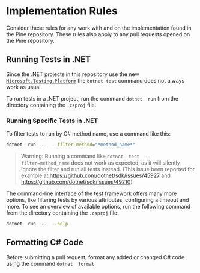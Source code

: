# Implementation Rules

Consider these rules for any work with and on the implementation found in the Pine repository. These rules also apply to any pull requests opened on the Pine repository.

## Running Tests in .NET

Since the .NET projects in this repository use the new [`Microsoft.Testing.Platform`](https://learn.microsoft.com/en-us/dotnet/core/testing/microsoft-testing-platform-intro?tabs=dotnetcli) the `dotnet test` command does not always work as usual.

To run tests in a .NET project, run the command `dotnet  run` from the directory containing the `.csproj` file.

### Running Specific Tests in .NET

To filter tests to run by C# method name, use a command like this:

```cmd
dotnet  run  --  --filter-method="*method_name*"
```

> Warning: Running a command like `dotnet  test  --filter=method_name` does not work as expected, as it will silently ignore the filter and run all tests instead. (This issue been reported for example at <https://github.com/dotnet/sdk/issues/45927> and <https://github.com/dotnet/sdk/issues/49210>)

The command-line interface of the test framework offers many more options, like filtering tests by various attributes, configuring a timeout and more. To see an overview of available options, run the following command from the directory containing the `.csproj` file:

```cmd
dotnet  run  --  --help
```

## Formatting C# Code

Before submitting a pull request, format any added or changed C# code using the command `dotnet  format`

